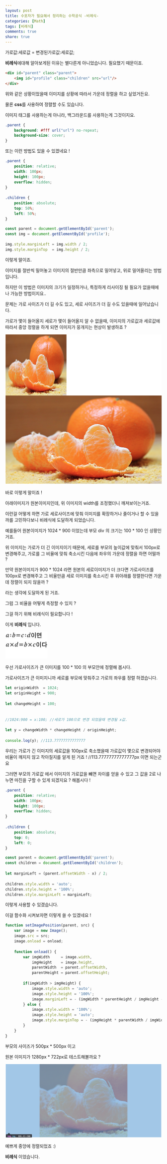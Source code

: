 ```yaml
---
layout: post
title: 수포자가 필요해서 정리하는 수학공식 -비례식- 
categories: [Math]
tags: [비례식]
comments: true
share: true
---
```


가로값:세로값 = 변경된가로값:세로값;

**비례식**에대해 알아보게된 이유는 별다른게 아니었습니다. 필요했기 때문이죠. 

```html
<div id="parent" class="parent">
    <img id="profile" class="children" src="url"/>
</div>
```

위와 같은 상황이었을때 이미지를 상황에 따라서 가운데 정렬을 하고 싶었거든요. 

물론 **css**를 사용하여 정렬할 수도 있습니다. 

이미지 태그를 사용하는게 아니라, 백그라운드를 사용하는게 그것이지요.

```css
.parent {
    background: #fff url("url") no-repeat;
    background-size: cover;
}
```


또는 이런 방법도 있을 수 있겠네요 ! 


```css
.parent {
    position: relative; 
    width: 100px;
    height: 100px;
    overflow: hidden;
}

.children {
    position: absolute;
    top: 50%;
    left: 50%;
}
```

```js
const parent = document.getElementById('parent');
const img = document.getElementById('profile');
 
img.style.marginLeft = img.width / 2;
img.style.marginTop  = img.height / 2;
```

이렇게 말이죠. 

이미지를 절반씩 밀어놓고 이미지의 절반만큼 좌측으로 밀어넣고, 위로 밀어올리는 방법입니다. 

하지만 이 방법은 이미지의 크기가 일정하거나, 특정하게 리사이징 될 필요가 없을때에나 가능한 방법이지요.. 



문제는 가로 사이즈가 더 길 수도 있고, 세로 사이즈가 더 길 수도 있을때에 일어났습니다. 

가로가 몇이 들어올지 세로가 몇이 들어올지 알 수 없을때, 이미지의 가로값과 세로값에 따라서 중앙 정렬을 하게 되면 이미지가 뭉개지는 현상이 발생하죠 ?

![이미지가 깨지는 것](/resources/images/math/ratio_screen_shot.png)

바로 이렇게 말이죠 !

아래이미지가 원본이미지인데, 위 이미지의 width를 조정했더니 깨져보이는거죠. 


이런걸 어떻게 하면 가로 세로사이즈에 맞춰 이미지를 확장하거나 줄이거나 할 수 있을까를 고민하다보니 비례식에 도달하게 되었습니다.


예를들어 원본이미지가 1024 * 900 이었는데 부모 div 의 크기는 100 * 100 인 상황인거죠. 


위 이미지는 가로가 더 긴 이미지이기 때문에, 세로를 부모의 높이값에 맞춰서 100px로 변경해주고, 가로를 그 비율에 맞춰 축소시킨 다음에 좌우의 가운데 정렬을 하면 어떨까 ? 
 
만약 원본이미지가 900 * 1024 라면 원본의 세로이미지가 더 크다면 가로사이즈를 100px로 변경해주고 그 비율만큼 세로 이미지를 축소시킨 후 위아래를 정렬한다면 가운데 정렬이 되지 않을까 ? 

라는 생각에 도달하게 된 거죠. 



그럼 그 비율을 어떻게 측정할 수 있지 ? 

그걸 하기 위해 비례식이 필요합니다 ! 

이게 **비례식** 입니다.

![비례식](/resources/images/math/ratio1.jpg)

 
 
우선 가로사이즈가 큰 이미지를 100 * 100 의 부모안에 정렬해 봅시다.

가로사이즈가 큰 이미지니까 세로를 부모에 맞춰주고 가로의 좌우를 정렬 하겠습니다.

```js
let originWidth  = 1024;
let originHeight = 900;

let changeHeight = 100;


//1024:900 = x:100; //세로가 100으로 변경 되었을때 변경될 x값. 

let y = changeWidth * changeHeight / originHeight; 

console.log(y); //113.77777777777777
```


우리는 가로가 긴 이미지의 세로값을 100px로 축소했을때 가로값이 몇으로 변경되어야 비율이 깨지지 않고 작아질지를 알게 된 거죠 ! //113.77777777777777px 이면 되는군요 

그러면 부모의 가로값 에서 이미지의 가로값을 뺴면 차이를 얻을 수 있고 그 값을 2로 나누면 마진을 구할 수 있게 되겠지요 ? 해봅시다 !


```css
.parent {
    position: relative; 
    width: 100px;
    height: 100px;
    overflow: hidden;
}

.children {
    position: absolute; 
    top: 0; 
    left: 0;
}
```


```js
const parent = document.getElementById('parent');
const children = document.getElementById('children');

let marginLeft = (parent.offsetWidth - x) / 2;

children.style.width = 'auto';
children.style.height = '100%';
children.style.marginLeft = marginLeft;
```

이렇게 사용할 수 있겠습니다. 


이걸 함수화 시켜보자면 이렇게 쓸 수 있겠네요 ! 

```js
function setImagePosition(parent, src) {
    var image = new Image();
    image.src = src;
    image.onload = onload;

    function onload() {
        var imgWidth     = image.width,
            imgHeight    = image.height,
            parentWidth  = parent.offsetWidth,
            parentHeight = parent.offsetHeight;

        if(imgWidth > imgHeight) {
            image.style.width = 'auto';
            image.style.height = '100%';
            image.marginLeft = - (imgWidth * parentHeight / imgHeight - parentWidth) / 2;
        } else {
            image.style.width = '100%';
            image.style.height = 'auto';
            image.style.marginTop = - (imgHeight * parentWidth / imgWidth - parentHeight) / 2;
        }
    }
}
```


부모의 사이즈가 500px * 500px 이고 

원본 이미지가 1280px * 722px로 테스트해볼까요 ?


![결과이미지](/resources/images/math/ratio_screen_shot2.png)


예쁘게 중앙에 정렬되었죠 :) 


**비례식** 이었습니다.